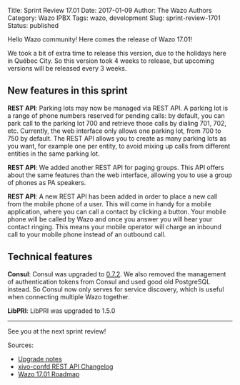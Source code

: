 Title: Sprint Review 17.01
Date: 2017-01-09
Author: The Wazo Authors
Category: Wazo IPBX
Tags: wazo, development
Slug: sprint-review-1701
Status: published

Hello Wazo community! Here comes the release of Wazo 17.01!

We took a bit of extra time to release this version, due to the holidays here in Québec City. So this version took 4 weeks to release, but upcoming versions will be released every 3 weeks.

New features in this sprint
---------------------------

**REST API**: Parking lots may now be managed via REST API. A parking lot is a range of phone numbers reserved for pending calls: by default, you can park call to the parking lot 700 and retrieve those calls by dialing 701, 702, etc. Currently, the web interface only allows one parking lot, from 700 to 750 by default. The REST API allows you to create as many parking lots as you want, for example one per entity, to avoid mixing up calls from different entities in the same parking lot.

**REST API**: We added another REST API for paging groups. This API offers about the same features than the web interface, allowing you to use a group of phones as PA speakers.

**REST API**: A new REST API has been added in order to place a new call from the mobile phone of a user. This will come in handy for a mobile application, where you can call a contact by clicking a button. Your mobile phone will be called by Wazo and once you answer you will hear your contact ringing. This means your mobile operator will charge an inbound call to your mobile phone instead of an outbound call.

Technical features
------------------

**Consul**: Consul was upgraded to [0.7.2](https://github.com/hashicorp/consul/blob/v0.7.2/CHANGELOG.md). We also removed the management of authentication tokens from Consul and used good old PostgreSQL instead. So Consul now only serves for service discovery, which is useful when connecting multiple Wazo together.

**LibPRI**: LibPRI was upgraded to 1.5.0

---

See you at the next sprint review!

Sources:

* [Upgrade notes](http://wazo.readthedocs.io/en/wazo-17.01/upgrade/upgrade.html#upgrade-notes)
* [xivo-confd REST API Changelog](http://wazo.readthedocs.io/en/wazo-17.01/api_sdk/rest_api/confd/changelog.html)
* [Wazo 17.01 Roadmap](http://projects.wazo.community/versions/253)
